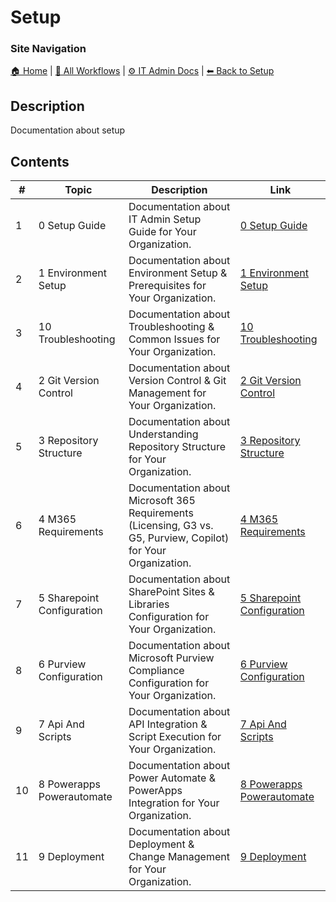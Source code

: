 <!-- description: Documentation about setup -->

# Setup

### Site Navigation
[🏠 Home](../../README.md) | [📂 All Workflows](../../users/users.md) | [⚙ IT Admin Docs](../../it-admins/README.md) | [⬅ Back to Setup](../README.md)

## Description
Documentation about setup

## Contents

| **#** | **Topic** | **Description** | **Link** |
|---|---|---|---|
| 1 | 0 Setup Guide | Documentation about IT Admin Setup Guide for Your Organization. | [0 Setup Guide](0-setup-guide.md) |
| 2 | 1 Environment Setup | Documentation about Environment Setup & Prerequisites for Your Organization. | [1 Environment Setup](1-environment-setup.md) |
| 3 | 10 Troubleshooting | Documentation about Troubleshooting & Common Issues for Your Organization. | [10 Troubleshooting](10-troubleshooting.md) |
| 4 | 2 Git Version Control | Documentation about Version Control & Git Management for Your Organization. | [2 Git Version Control](2-git-version-control.md) |
| 5 | 3 Repository Structure | Documentation about Understanding Repository Structure for Your Organization. | [3 Repository Structure](3-repository-structure.md) |
| 6 | 4 M365 Requirements | Documentation about Microsoft 365 Requirements (Licensing, G3 vs. G5, Purview, Copilot) for Your Organization. | [4 M365 Requirements](4-m365-requirements.md) |
| 7 | 5 Sharepoint Configuration | Documentation about SharePoint Sites & Libraries Configuration for Your Organization. | [5 Sharepoint Configuration](5-sharepoint-configuration.md) |
| 8 | 6 Purview Configuration | Documentation about Microsoft Purview Compliance Configuration for Your Organization. | [6 Purview Configuration](6-purview-configuration.md) |
| 9 | 7 Api And Scripts | Documentation about API Integration & Script Execution for Your Organization. | [7 Api And Scripts](7-api-and-scripts.md) |
| 10 | 8 Powerapps Powerautomate | Documentation about Power Automate & PowerApps Integration for Your Organization. | [8 Powerapps Powerautomate](8-powerapps-powerautomate.md) |
| 11 | 9 Deployment | Documentation about Deployment & Change Management for Your Organization. | [9 Deployment](9-deployment.md) |